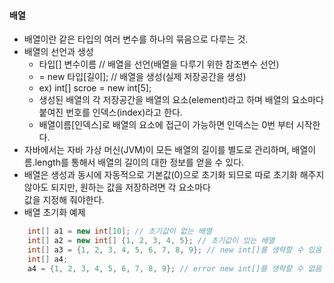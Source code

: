 #### 배열  
  - 배열이란 같은 타입의 여러 변수를 하나의 묶음으로 다루는 것.   
  - 배열의 선언과 생성  
    - 타입[] 변수이름 // 배열을 선언(배열을 다루기 위한 참조변수 선언)   
    - = new 타입[길이]; // 배열을 생성(실제 저장공간을 생성)  
    - ex) int[] scroe = new int[5];  
    - 생성된 배열의 각 저장공간을 배열의 요소(element)라고 하며 배열의 요소마다 붙여진 번호를 인덱스(index)라고 한다.  
    - 배열이름[인덱스]로 배열의 요소에 접근이 가능하면 인덱스는 0번 부터 시작한다.
  - 자바에서는 자바 가상 머신(JVM)이 모든 배열의 길이를 별도로 관리하며, 배열이름.length를 통해서 배열의 길이의 대한 정보를 얻을 수 있다.  
  - 배열은 생성과 동시에 자동적으로 기본값(0)으로 초기화 되므로 따로 초기화 해주지 않아도 되지만, 원하는 값을 저장하려면 각 요소마다  
    값을 지정해 줘야한다.
  - 배열 초기화 예제  
  ``` java  
      int[] a1 = new int[10]; // 초기값이 없는 배열  
      int[] a2 = new int[] {1, 2, 3, 4, 5}; // 초기값이 있는 배열  
      int[] a3 = {1, 2, 3, 4, 5, 6, 7, 8, 9}; // new int[]를 생략할 수 있음  
      int[] a4;  
      a4 = {1, 2, 3, 4, 5, 6, 7, 8, 9}; // error new int[]를 생략할 수 없음  
  ```  
  
